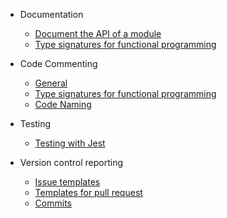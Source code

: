 <!-- docs/_sidebar.md -->

* Documentation
  * [Document the API of a module](documentation/api-of-a-module.md)
  * [Type signatures for functional programming](comments/functional-programming_type-signatures.md)

* Code Commenting
  * [General](comments/code-documentation.md)
  * [Type signatures for functional programming](comments/functional-programming_type-signatures.md)
  * [Code Naming](comments/code-naming.md)

* Testing
  * [Testing with Jest](testing/cheatsheets.md)

* Version control reporting
  * [Issue templates](version-control-reporting/issue-templates)
  * [Templates for pull request](version-control-reporting/pull-request-templates/pull-request.template.md)
  * [Commits](version-control-reporting/commits.md)
